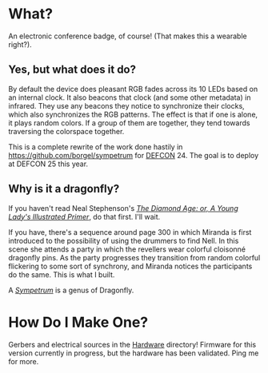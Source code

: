 # What?
An electronic conference badge, of course! (That makes this a wearable right?).

## Yes, but what does it do?
By default the device does pleasant RGB fades across its 10 LEDs based on an internal clock. It also beacons that clock (and some other metadata) in infrared. They use any beacons they notice to synchronize their clocks, which also synchronizes the RGB patterns. The effect is that if one is alone, it plays random colors. If a group of them are together, they tend towards traversing the colorspace together.

This is a complete rewrite of the work done hastily in https://github.com/borgel/sympetrum for [DEFCON](https://defcon.org/) 24. The goal is to deploy at DEFCON 25 this year.

## Why is it a dragonfly?
If you haven't read Neal Stephenson's [_The Diamond Age: or, A Young Lady's Illustrated Primer_](http://www.goodreads.com/book/show/827.The_Diamond_Age), do that first. I'll wait.

If you have, there's a sequence around page 300 in which Miranda is first introduced to the possibility of using the drummers to find Nell. In this scene she attends a party in which the revellers wear colorful cloisonné dragonfly pins. As the party progresses they transition from random colorful flickering to some sort of synchrony, and Miranda notices the participants do the same. This is what I built.

A [_Sympetrum_](https://en.wikipedia.org/wiki/Sympetrum) is a genus of Dragonfly.

# How Do I Make One?
Gerbers and electrical sources in the [Hardware](Hardware/) directory! Firmware for this version currently in progress, but the hardware has been validated. Ping me for more.

